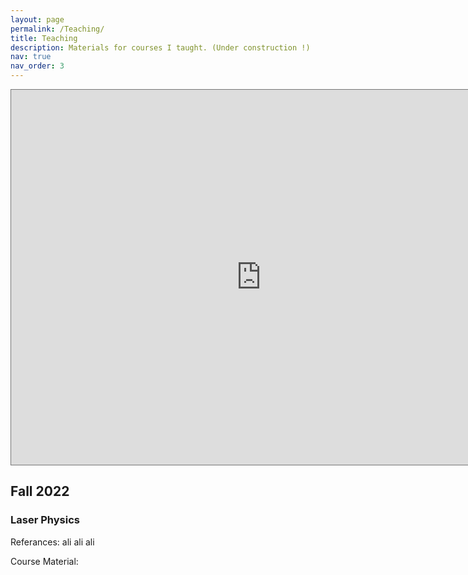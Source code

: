 ```yaml
---
layout: page
permalink: /Teaching/
title: Teaching
description: Materials for courses I taught. (Under construction !)
nav: true
nav_order: 3
---
```

<iframe src="https://calendar.google.com/calendar/embed?height=600&wkst=1&bgcolor=%23ffffff&ctz=Asia%2FTehran&src=bWFoYWRkYWRAZ21haWwuY29t&src=MHBwdTBrMW1raTB1ZWxoM2tnYW1yajhrMThAZ3JvdXAuY2FsZW5kYXIuZ29vZ2xlLmNvbQ&color=%23D50000&color=%230B8043" style="border:solid 1px #777" width="800" height="600" frameborder="0" scrolling="no"></iframe>

## Fall 2022

### Laser Physics
Referances: 
  ali
  ali
  ali

Course Material: 

